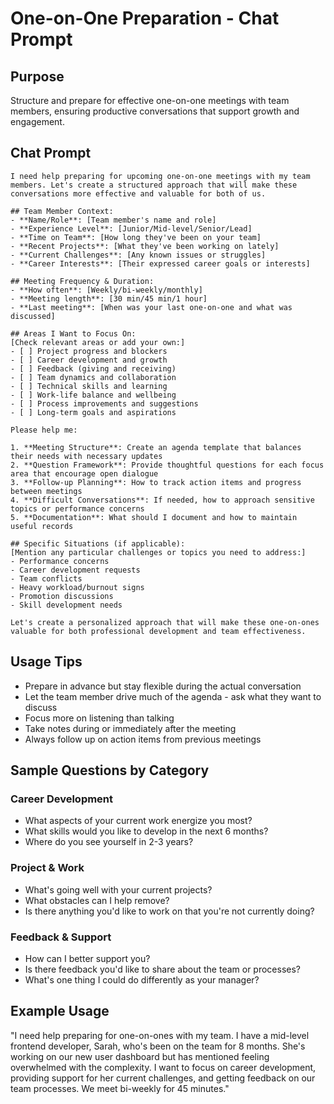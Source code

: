 # One-on-One Preparation - Chat Prompt

## Purpose
Structure and prepare for effective one-on-one meetings with team members, ensuring productive conversations that support growth and engagement.

## Chat Prompt

```
I need help preparing for upcoming one-on-one meetings with my team members. Let's create a structured approach that will make these conversations more effective and valuable for both of us.

## Team Member Context:
- **Name/Role**: [Team member's name and role]
- **Experience Level**: [Junior/Mid-level/Senior/Lead]
- **Time on Team**: [How long they've been on your team]
- **Recent Projects**: [What they've been working on lately]
- **Current Challenges**: [Any known issues or struggles]
- **Career Interests**: [Their expressed career goals or interests]

## Meeting Frequency & Duration:
- **How often**: [Weekly/bi-weekly/monthly]
- **Meeting length**: [30 min/45 min/1 hour]
- **Last meeting**: [When was your last one-on-one and what was discussed]

## Areas I Want to Focus On:
[Check relevant areas or add your own:]
- [ ] Project progress and blockers
- [ ] Career development and growth
- [ ] Feedback (giving and receiving)
- [ ] Team dynamics and collaboration
- [ ] Technical skills and learning
- [ ] Work-life balance and wellbeing
- [ ] Process improvements and suggestions
- [ ] Long-term goals and aspirations

Please help me:

1. **Meeting Structure**: Create an agenda template that balances their needs with necessary updates
2. **Question Framework**: Provide thoughtful questions for each focus area that encourage open dialogue
3. **Follow-up Planning**: How to track action items and progress between meetings
4. **Difficult Conversations**: If needed, how to approach sensitive topics or performance concerns
5. **Documentation**: What should I document and how to maintain useful records

## Specific Situations (if applicable):
[Mention any particular challenges or topics you need to address:]
- Performance concerns
- Career development requests
- Team conflicts
- Heavy workload/burnout signs
- Promotion discussions
- Skill development needs

Let's create a personalized approach that will make these one-on-ones valuable for both professional development and team effectiveness.
```

## Usage Tips
- Prepare in advance but stay flexible during the actual conversation
- Let the team member drive much of the agenda - ask what they want to discuss
- Focus more on listening than talking
- Take notes during or immediately after the meeting
- Always follow up on action items from previous meetings

## Sample Questions by Category

### **Career Development**
- What aspects of your current work energize you most?
- What skills would you like to develop in the next 6 months?
- Where do you see yourself in 2-3 years?

### **Project & Work**
- What's going well with your current projects?
- What obstacles can I help remove?
- Is there anything you'd like to work on that you're not currently doing?

### **Feedback & Support**
- How can I better support you?
- Is there feedback you'd like to share about the team or processes?
- What's one thing I could do differently as your manager?

## Example Usage

"I need help preparing for one-on-ones with my team. I have a mid-level frontend developer, Sarah, who's been on the team for 8 months. She's working on our new user dashboard but has mentioned feeling overwhelmed with the complexity. I want to focus on career development, providing support for her current challenges, and getting feedback on our team processes. We meet bi-weekly for 45 minutes."